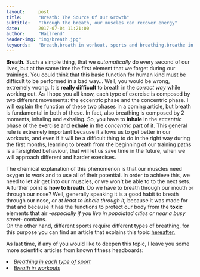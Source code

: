 ```yaml
---
layout:     post
title:      "Breath: The Source Of Our Growth"
subtitle:   "Through the breath, our muscles can recover energy"
date:       2017-07-04 11:21:00
author:     "Hailrend"
header-img: "img/breath.jpg"
keywords:	"Breath,breath in workout, sports and breathing,breathe in fitness"
---
```

<p>
<b>	Breath.</b> Such a simple thing, that we <i>automatically</i> do every second of our lives, but 
	at the same time the first element that we forget during our trainings. You could think 
 	that this basic function for human kind must be difficult to be performed in a bad way... 
 	Well, you would be wrong, extremely wrong. It is <b>really difficult</b> to breath in the <i>correct way</i> 
 	while working out. As I hope you all know, each type of exercise is composed by two different movements:
 	the eccentric phase and the concentric phase. I will explain the function of these two phases in a coming article,
 	but breath is fundamental in both of these. In fact, also breathing is composed by 2 moments, inhaling and exhaling.
 	So, you have to <b>inhale</b> in the <i>eccentric</i> phase of the exercise and <b>exhale</b> in the <i>concentric</i> part of it.
 	This general rule is extremely important because it allows us to get better in our workouts, and even if it will be a difficult thing to do 
 	in the right way during the first months, learning to breath from the beginning of our training paths is a farsighted behaviour, that will let us save time in the future,
 	when we will approach different and harder exercises. 
</p>
<p>
 	The chemical explanation of this phenomenon is that our muscles need oxygen to work and to use all of their potential. In order to achieve this, 
 	we need to let air get into our muscles, or we won't be able to to the next sets.
 	A further point is <b>how to breath</b>. Do we have to breath through our mouth or through our nose? Well, generally speaking it is a good habit to breath through our nose,<i> or at least to inhale through it,</i> because it was made
 	for that and because it has the functions to protect our body from the <b>toxic</b> elements that air <i>-especially if you live in popolated cities or near a busy street-</i> contains. <br>
 	On the other hand, different sports require different types of breathing, for this purpose you can find an article that explains this topic <a href="link">hereafter.</a>
</p>
<p>
 	As last time, if any of you would like to deepen this topic, I leave you some more scientific articles from known fitness headboards:
 	<li> <a name="link" href="https://greatist.com/fitness/how-breathe-every-type-exercise"><i class="fa fa-link" aria-hidden="true"> Breathing in each type of sport</i></a></li>
	<li> <a href="https://www.bodybuilding.com/fun/how-to-breathe-when-working-out-and-running.html"><i class="fa fa-link" aria-hidden="true"> Breath in workouts</i></a></li>
</p>	